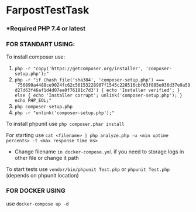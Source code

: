 # FarpostTestTask

### *Required PHP 7.4 or latest

### FOR STANDART USING:

To install composer use:

1. ``php -r "copy('https://getcomposer.org/installer', 'composer-setup.php');"``
2. ``php -r "if (hash_file('sha384', 'composer-setup.php') === '756890a4488ce9024fc62c56153228907f1545c228516cbf63f885e036d37e9a59d27d63f46af1d4d07ee0f76181c7d3') { echo 'Installer verified'; } else { echo 'Installer corrupt'; unlink('composer-setup.php'); } echo PHP_EOL;"``
3. ``php composer-setup.php``
4. ``php -r "unlink('composer-setup.php');"``

To install phpunit use `php composer.phar install`

For starting use `cat <filename> | php analyze.php -u <min uptime percents> -t <max response time ms>`

* Change filename `in docker-compose.yml` if you need to storage logs in other file or change it path

To start tests use `vendor/bin/phpunit Test.php` or `phpunit Test.php` (depends on phpunit location)

### FOR DOCKER USING

use `docker-compose up -d`